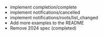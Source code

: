 - implement completion/complete
- implement notifications/cancelled
- implement notifications/roots/list_changed
- Add more examples to the README
- Remove 2024 spec (completed)
